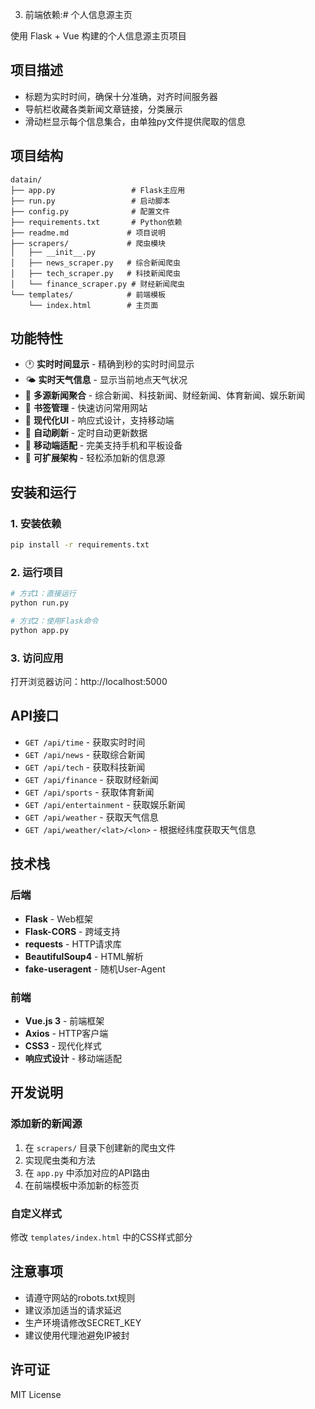 
3. 前端依赖:# 个人信息源主页

使用 Flask + Vue 构建的个人信息源主页项目

## 项目描述

- 标题为实时时间，确保十分准确，对齐时间服务器
- 导航栏收藏各类新闻文章链接，分类展示
- 滑动栏显示每个信息集合，由单独py文件提供爬取的信息

## 项目结构

```
datain/
├── app.py                 # Flask主应用
├── run.py                 # 启动脚本
├── config.py              # 配置文件
├── requirements.txt       # Python依赖
├── readme.md             # 项目说明
├── scrapers/             # 爬虫模块
│   ├── __init__.py
│   ├── news_scraper.py   # 综合新闻爬虫
│   ├── tech_scraper.py   # 科技新闻爬虫
│   └── finance_scraper.py # 财经新闻爬虫
└── templates/            # 前端模板
    └── index.html        # 主页面
```

## 功能特性

- 🕐 **实时时间显示** - 精确到秒的实时时间显示
- 🌤️ **实时天气信息** - 显示当前地点天气状况
- 📰 **多源新闻聚合** - 综合新闻、科技新闻、财经新闻、体育新闻、娱乐新闻
- 🔖 **书签管理** - 快速访问常用网站
- 🎨 **现代化UI** - 响应式设计，支持移动端
- 🔄 **自动刷新** - 定时自动更新数据
- 📱 **移动端适配** - 完美支持手机和平板设备
- 🚀 **可扩展架构** - 轻松添加新的信息源

## 安装和运行

### 1. 安装依赖

```bash
pip install -r requirements.txt
```

### 2. 运行项目

```bash
# 方式1：直接运行
python run.py

# 方式2：使用Flask命令
python app.py
```

### 3. 访问应用

打开浏览器访问：http://localhost:5000

## API接口

- `GET /api/time` - 获取实时时间
- `GET /api/news` - 获取综合新闻
- `GET /api/tech` - 获取科技新闻
- `GET /api/finance` - 获取财经新闻
- `GET /api/sports` - 获取体育新闻
- `GET /api/entertainment` - 获取娱乐新闻
- `GET /api/weather` - 获取天气信息
- `GET /api/weather/<lat>/<lon>` - 根据经纬度获取天气信息

## 技术栈

### 后端
- **Flask** - Web框架
- **Flask-CORS** - 跨域支持
- **requests** - HTTP请求库
- **BeautifulSoup4** - HTML解析
- **fake-useragent** - 随机User-Agent

### 前端
- **Vue.js 3** - 前端框架
- **Axios** - HTTP客户端
- **CSS3** - 现代化样式
- **响应式设计** - 移动端适配

## 开发说明

### 添加新的新闻源

1. 在 `scrapers/` 目录下创建新的爬虫文件
2. 实现爬虫类和方法
3. 在 `app.py` 中添加对应的API路由
4. 在前端模板中添加新的标签页

### 自定义样式

修改 `templates/index.html` 中的CSS样式部分

## 注意事项

- 请遵守网站的robots.txt规则
- 建议添加适当的请求延迟
- 生产环境请修改SECRET_KEY
- 建议使用代理池避免IP被封

## 许可证

MIT License